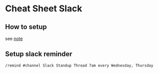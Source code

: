 # Cheat Sheet Slack


## How to setup

see [note](how-to-setup-slack.md)

## Setup slack reminder

`/remind #channel Slack Standup Thread 7am every Wednesday, Thursday`

